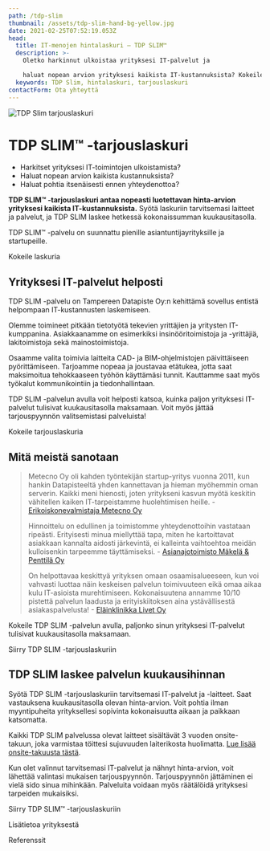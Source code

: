 ```yaml
---
path: /tdp-slim
thumbnail: /assets/tdp-slim-hand-bg-yellow.jpg
date: 2021-02-25T07:52:19.053Z
head:
  title: IT-menojen hintalaskuri – TDP SLIM™
  description: >-
    Oletko harkinnut ulkoistaa yrityksesi IT-palvelut ja 

    haluat nopean arvion yrityksesi kaikista IT-kustannuksista? Kokeile TDP SLIM™ -laskuripalvelua! 
  keywords: TDP Slim, hintalaskuri, tarjouslaskuri
contactForm: Ota yhteyttä
---
```


<HeroBlock bgColor="dark" imageAlign="right">

<div className="HeroBlockImage">

![TDP Slim tarjouslaskuri](/assets/tdp-slim-promo-dark.jpg)

</div>

<div className="HeroBlockContent">

# TDP SLIM™ -tarjouslaskuri

* Harkitset yrityksesi IT-toimintojen ulkoistamista?
* Haluat nopean arvion kaikista kustannuksista?
* Haluat pohtia itsenäisesti ennen yhteydenottoa?

**TDP SLIM™ -tarjouslaskuri antaa nopeasti luotettavan hinta-arvion yrityksesi kaikista IT-kustannuksista.** Syötä laskuriin tarvitsemasi laitteet ja palvelut, ja TDP SLIM laskee hetkessä kokonaissumman kuukausitasolla.

TDP SLIM™ -palvelu on suunnattu pienille asiantuntijayrityksille ja startupeille.

<CallToAction bgColor="brand" url="https://slim.tdp.fi" align="center">Kokeile laskuria</CallToAction>

</div>

</HeroBlock>


## Yrityksesi IT-palvelut helposti

TDP SLIM -palvelu on Tampereen Datapiste Oy:n kehittämä sovellus entistä helpompaan IT-kustannusten laskemiseen.

Olemme toimineet pitkään tietotyötä tekevien yrittäjien ja yritysten IT-kumppanina. Asiakkaanamme on esimerkiksi insinööritoimistoja ja -yrittäjiä, lakitoimistoja sekä mainostoimistoja. 

Osaamme valita toimivia laitteita CAD- ja BIM-ohjelmistojen päivittäiseen pyörittämiseen. Tarjoamme nopeaa ja joustavaa etätukea, jotta saat maksimoitua tehokkaaseen työhön käyttämäsi tunnit. Kauttamme saat myös työkalut kommunikointiin ja tiedonhallintaan.

TDP SLIM -palvelun avulla voit helposti katsoa, kuinka paljon yrityksesi IT-palvelut tulisivat kuukausitasolla maksamaan. Voit myös jättää tarjouspyynnön valitsemistasi palveluista!

<CallToAction bgColor="brand" url="https://slim.tdp.fi" align="center">Kokeile tarjouslaskuria</CallToAction>

## Mitä meistä sanotaan

> Metecno Oy oli kahden työntekijän startup-yritys vuonna 2011, kun hankin Datapisteeltä yhden kannettavan ja hieman myöhemmin oman serverin. Kaikki meni hienosti, joten yritykseni kasvun myötä keskitin vähitellen kaiken IT-tarpeistamme huolehtimisen heille. - [Erikoiskonevalmistaja Metecno Oy](/referenssit/insinooritoimisto)
>
> Hinnoittelu on edullinen ja toimistomme yhteydenottoihin vastataan ripeästi. Erityisesti minua miellyttää tapa, miten he kartoittavat asiakkaan kannalta aidosti järkevintä, ei kalleinta vaihtoehtoa meidän kulloisenkin tarpeemme täyttämiseksi. - [Asianajotoimisto Mäkelä & Penttilä Oy](/referenssit/asianajotoimisto)
>
> On helpottavaa keskittyä yrityksen omaan osaamisalueeseen, kun voi vahvasti luottaa näin keskeisen palvelun toimivuuteen eikä omaa aikaa kulu IT-asioista murehtimiseen. Kokonaisuutena annamme 10/10 pistettä palvelun laadusta ja erityiskiitoksen aina ystävällisestä asiakaspalvelusta! - [Eläinklinikka Livet Oy](/referenssit/elainklinikka)

Kokeile TDP SLIM -palvelun avulla, paljonko sinun yrityksesi IT-palvelut tulisivat kuukausitasolla maksamaan.

<CallToAction bgColor="brand" url="https://slim.tdp.fi" align="center">Siirry TDP SLIM -tarjouslaskuriin</CallToAction>

## TDP SLIM laskee palvelun kuukausihinnan

Syötä TDP SLIM -tarjouslaskuriin tarvitsemasi IT-palvelut ja -laitteet. Saat vastauksena kuukausitasolla olevan hinta-arvion. Voit pohtia ilman myyntipuheita yrityksellesi sopivinta kokonaisuutta aikaan ja paikkaan katsomatta. 

Kaikki TDP SLIM palvelussa olevat laitteet sisältävät 3 vuoden onsite-takuun, joka varmistaa töittesi sujuvuuden laiterikosta huolimatta. [Lue lisää onsite-takuusta tästä](/onsite-takuu-on-yrityksen-arjen-turva).

Kun olet valinnut tarvitsemasi IT-palvelut ja nähnyt hinta-arvion, voit lähettää valintasi mukaisen tarjouspyynnön. Tarjouspyynnön jättäminen ei vielä sido sinua mihinkään. Palveluita voidaan myös räätälöidä yrityksesi tarpeiden mukaisiksi.

<CallToAction bgColor="brand" url="https://slim.tdp.fi" align="left">Siirry TDP SLIM™ -tarjouslaskuriin</CallToAction>

<CallToAction bgColor="brand" url="/yhteystiedot" align="left">Lisätietoa yrityksestä</CallToAction>

<CallToAction bgColor="brand" url="/referenssit" align="left">Referenssit</CallToAction>